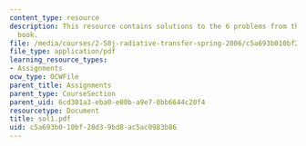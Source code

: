 ```yaml
---
content_type: resource
description: This resource contains solutions to the 6 problems from the course text
  book.
file: /media/courses/2-58j-radiative-transfer-spring-2006/c5a693b010bf28d39bd8ac5ac0983b86_sol1.pdf
file_type: application/pdf
learning_resource_types:
- Assignments
ocw_type: OCWFile
parent_title: Assignments
parent_type: CourseSection
parent_uid: 6cd301a3-eba0-e00b-a9e7-0bb6644c20f4
resourcetype: Document
title: sol1.pdf
uid: c5a693b0-10bf-28d3-9bd8-ac5ac0983b86
---
```

